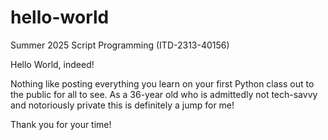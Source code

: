 # hello-world
Summer 2025 Script Programming (ITD-2313-40156)

Hello World, indeed! 

Nothing like posting everything you learn on your first Python class out to the public for all to see.
As a 36-year old who is admittedly not tech-savvy and notoriously private this is definitely a jump for me!

Thank you for your time!
